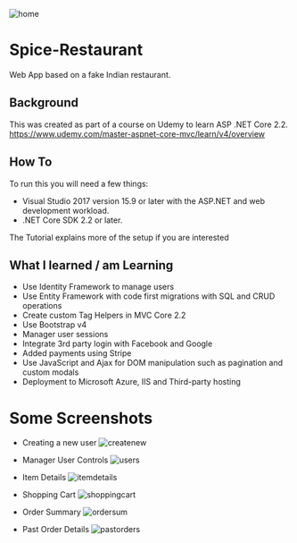 ![home](https://user-images.githubusercontent.com/15223204/53126092-6113d180-352d-11e9-878b-dcff9b3c85fd.png)

# Spice-Restaurant
Web App based on a fake Indian restaurant.

## Background
This was created as part of a course on Udemy to learn ASP .NET Core 2.2.  <br />
https://www.udemy.com/master-aspnet-core-mvc/learn/v4/overview  <br />

## How To
To run this you will need a few things:
* Visual Studio 2017 version 15.9 or later with the ASP.NET and web development workload.
* .NET Core SDK 2.2 or later.

The Tutorial explains more of the setup if you are interested

## What I learned / am Learning
* Use Identity Framework to manage users
* Use Entity Framework with code first migrations with SQL and CRUD operations
* Create custom Tag Helpers in MVC Core 2.2
* Use Bootstrap v4
* Manager user sessions
* Integrate 3rd party login with Facebook and Google
* Added payments using Stripe
* Use JavaScript and Ajax for DOM manipulation such as pagination and custom modals
* Deployment to Microsoft Azure, IIS and Third-party hosting 

# Some Screenshots
* Creating a new user
![createnew](https://user-images.githubusercontent.com/15223204/53126336-e4352780-352d-11e9-8f7e-8e10e163e64a.png)

* Manager User Controls
![users](https://user-images.githubusercontent.com/15223204/53126362-f57e3400-352d-11e9-94bc-a2dbeae13473.png)

* Item Details
![itemdetails](https://user-images.githubusercontent.com/15223204/53126382-04fd7d00-352e-11e9-955f-d7ab0f085e9b.png)

* Shopping Cart
![shoppingcart](https://user-images.githubusercontent.com/15223204/53126413-121a6c00-352e-11e9-874d-bbc3125a02be.png)

* Order Summary
![ordersum](https://user-images.githubusercontent.com/15223204/53126438-1cd50100-352e-11e9-9d8b-b0f2d09dfdbc.png)

* Past Order Details
![pastorders](https://user-images.githubusercontent.com/15223204/53126469-28c0c300-352e-11e9-8ece-aadf423c3290.png)
